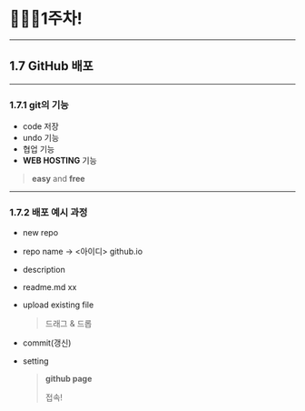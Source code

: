 # 👨🏽‍💻1주차!

***

## 1.7 GitHub 배포

***

### 1.7.1 git의 기능

* code 저장
* undo 기능
* 협업 기능
* __WEB HOSTING__ 기능

> __easy__ and __free__

***

### 1.7.2 배포 예시 과정

* new repo

* repo name -> <아이디> github.io

* description

* readme.md xx

* upload existing file

  > 드래그 & 드롭

* commit(갱신)

* setting

  > __github page__
  >
  > 접속!